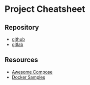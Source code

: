 # Project Cheatsheet

## Repository

- [github](https://github.com/thibaulthulaux/docker-library)
- [gitlab](https://gitlab.com/thibaulthulaux/docker-library)

## Resources

- [Awesome Compose](https://github.com/docker/awesome-compose)
- [Docker Samples](https://github.com/dockersamples?q=&type=all&language=&sort=stargazers)
